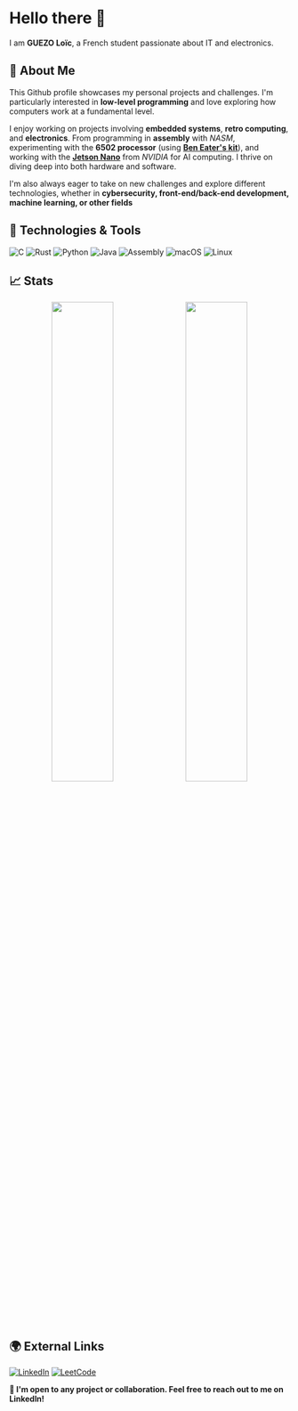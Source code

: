 # Hello there 👋

I am **GUEZO Loïc**, a French student passionate about IT and electronics.

## 📣 About Me 
This Github profile showcases my personal projects and challenges. I'm particularly
interested in **low-level programming** and love exploring how computers work at a 
fundamental level.

I enjoy working on projects involving **embedded systems**, **retro computing**, 
and **electronics**. From programming in **assembly** with *NASM*, experimenting 
with the **6502 processor** (using [**Ben Eater's kit**](https://eater.net)), and 
working with the [**Jetson Nano**](https://www.nvidia.com/en-us/autonomous-machines/embedded-systems/jetson-nano/) 
from *NVIDIA* for AI computing. I thrive on diving deep into both hardware and software. 

I'm also always eager to take on new challenges and explore different technologies,
whether in **cybersecurity, front-end/back-end development, machine learning, or other fields**

## 🔧 Technologies & Tools 
![C](https://img.shields.io/badge/C-00599C?style=for-the-badge&logo=c&logoColor=white) 
![Rust](https://img.shields.io/badge/Rust-000000?style=for-the-badge&logo=rust&logoColor=white) 
![Python](https://img.shields.io/badge/Python-3670A0?style=for-the-badge&logo=python&logoColor=ffdd54) 
![Java](https://img.shields.io/badge/Java-ED8B00?style=for-the-badge&logo=openjdk&logoColor=white) 
![Assembly](https://img.shields.io/badge/Assembly-525252?style=for-the-badge&logo=windows-terminal&logoColor=white) 
![macOS](https://img.shields.io/badge/macOS-000000?style=for-the-badge&logo=apple&logoColor=white)
![Linux](https://img.shields.io/badge/Linux-FCC624?style=for-the-badge&logo=linux&logoColor=black)


## 📈 Stats  

<p align="center">
  <img src="https://github-readme-stats.vercel.app/api?username=guezoloic&show_icons=true&theme=white" width="47%"/>
  <img src="https://leetcard.jacoblin.cool/guezoloic?theme=light&border=0&radius=5&height=208" width="47%"/>
</p>

## 🌍 External Links

[![LinkedIn](https://img.shields.io/badge/LinkedIn-0077B5?style=for-the-badge&logo=linkedin&logoColor=white)](https://www.linkedin.com/in/guezoloic) 
[![LeetCode](https://img.shields.io/badge/LeetCode-FFA116?style=for-the-badge&logo=leetcode&logoColor=black)](https://leetcode.com/guezoloic)  

**🚀 I'm open to any project or collaboration. Feel free to reach out to me on LinkedIn!**